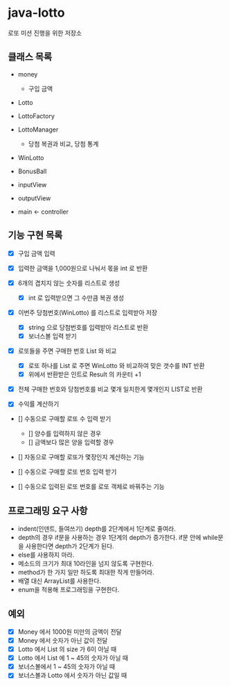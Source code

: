 # java-lotto
로또 미션 진행을 위한 저장소

## 클래스 목록
- money
  - 구입 금액 
- Lotto

- LottoFactory

- LottoManager
  - 당첨 복권과 비교, 당첨 통계
- WinLotto

- BonusBall

- inputView

- outputView

- main <- controller

## 기능 구현 목록
- [x] 구입 금액 입력

- [x] 입력한 금액을 1,000원으로 나눠서 몫을 int 로 반환

- [x] 6개의 겹치지 않는 숫자를 리스트로 생성
  - [x] int 로 입력받으면 그 수만큼 복권 생성
  
- [x] 이번주 당첨번호(WinLotto) 를 리스트로 입력받아 저장
  - [x] string 으로 당첨번호를 입력받아 리스트로 반환
  - [x] 보너스볼 입력 받기
- [x] 로또들을 주면 구매한 번호 List 와 비교
  - [x] 로또 하나를 List 로 주면 WinLotto 와 비교하여 맞은 갯수를 INT 반환
  - [x] 위에서 반환받은 인트로 Result 의 카운터 +1
  
- [x] 전체 구매한 번호와 당첨번호를 비교 몇개 일치한게 몇개인지 LIST로 반환

- [x] 수익률 계산하기

- [] 수동으로 구매할 로또 수 입력 받기
    - [] 양수를 입력하지 않은 경우
    - [] 금액보다 많은 양을 입력할 경우
    
- [] 자동으로 구매할 로또가 몇장인지 계산하는 기능

- [] 수동으로 구매할 로또 번호 입력 받기

- [] 수동으로 입력된 로또 번호를 로또 객체로 바꿔주는 기능
   


## 프로그래밍 요구 사항
* indent(인덴트, 들여쓰기) depth를 2단계에서 1단계로 줄여라.
* depth의 경우 if문을 사용하는 경우 1단계의 depth가 증가한다. if문 안에 while문을 사용한다면 depth가 2단계가 된다.
* else를 사용하지 마라.
* 메소드의 크기가 최대 10라인을 넘지 않도록 구현한다.
* method가 한 가지 일만 하도록 최대한 작게 만들어라.
* 배열 대신 ArrayList를 사용한다.
* enum을 적용해 프로그래밍을 구현한다.


## 예외
- [x] Money 에서 1000원 미만의 금액이 전달
- [x] Money 에서 숫자가 아닌 값이 전달
- [x] Lotto 에서 List 의 size 가 6이 아닐 때
- [x] Lotto 에서 List 에 1 ~ 45의 숫자가 아닐 때
- [x] 보너스볼에서 1 ~ 45의 숫자가 아닐 때
- [x] 보너스볼과 Lotto 에서 숫자가 아닌 값일 때